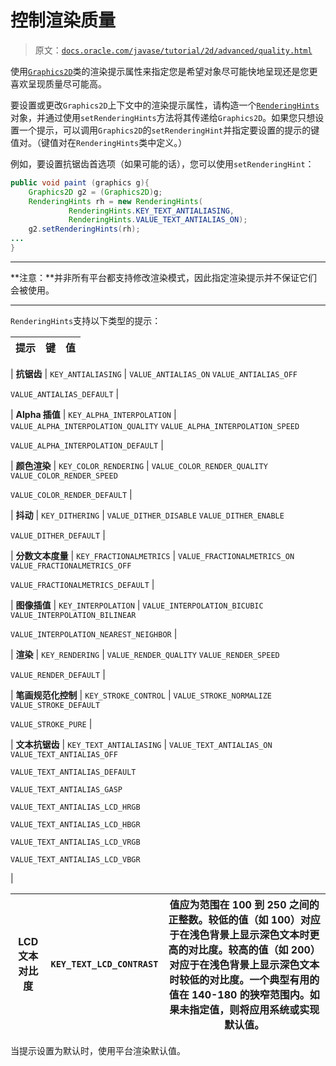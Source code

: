 # 控制渲染质量

> 原文：[`docs.oracle.com/javase/tutorial/2d/advanced/quality.html`](https://docs.oracle.com/javase/tutorial/2d/advanced/quality.html)

使用[`Graphics2D`](https://docs.oracle.com/javase/8/docs/api/java/awt/Graphics2D.html)类的渲染提示属性来指定您是希望对象尽可能快地呈现还是您更喜欢呈现质量尽可能高。

要设置或更改`Graphics2D`上下文中的渲染提示属性，请构造一个[`RenderingHints`](https://docs.oracle.com/javase/8/docs/api/java/awt/RenderingHints.html)对象，并通过使用`setRenderingHints`方法将其传递给`Graphics2D`。如果您只想设置一个提示，可以调用`Graphics2D`的`setRenderingHint`并指定要设置的提示的键值对。（键值对在`RenderingHints`类中定义。）

例如，要设置抗锯齿首选项（如果可能的话），您可以使用`setRenderingHint`：

```java
public void paint (graphics g){
    Graphics2D g2 = (Graphics2D)g;
    RenderingHints rh = new RenderingHints(
             RenderingHints.KEY_TEXT_ANTIALIASING,
             RenderingHints.VALUE_TEXT_ANTIALIAS_ON);
    g2.setRenderingHints(rh);
...
}

```

* * *

**注意：**并非所有平台都支持修改渲染模式，因此指定渲染提示并不保证它们会被使用。

* * *

`RenderingHints`支持以下类型的提示：

| 提示 | 键 | 值 |
| --- | --- | --- |

| **抗锯齿** | `KEY_ANTIALIASING` | `VALUE_ANTIALIAS_ON` `VALUE_ANTIALIAS_OFF`

`VALUE_ANTIALIAS_DEFAULT` |

| **Alpha 插值** | `KEY_ALPHA_INTERPOLATION` | `VALUE_ALPHA_INTERPOLATION_QUALITY` `VALUE_ALPHA_INTERPOLATION_SPEED`

`VALUE_ALPHA_INTERPOLATION_DEFAULT` |

| **颜色渲染** | `KEY_COLOR_RENDERING` | `VALUE_COLOR_RENDER_QUALITY` `VALUE_COLOR_RENDER_SPEED`

`VALUE_COLOR_RENDER_DEFAULT` |

| **抖动** | `KEY_DITHERING` | `VALUE_DITHER_DISABLE` `VALUE_DITHER_ENABLE`

`VALUE_DITHER_DEFAULT` |

| **分数文本度量** | `KEY_FRACTIONALMETRICS` | `VALUE_FRACTIONALMETRICS_ON` `VALUE_FRACTIONALMETRICS_OFF`

`VALUE_FRACTIONALMETRICS_DEFAULT` |

| **图像插值** | `KEY_INTERPOLATION` | `VALUE_INTERPOLATION_BICUBIC` `VALUE_INTERPOLATION_BILINEAR`

`VALUE_INTERPOLATION_NEAREST_NEIGHBOR` |

| **渲染** | `KEY_RENDERING` | `VALUE_RENDER_QUALITY` `VALUE_RENDER_SPEED`

`VALUE_RENDER_DEFAULT` |

| **笔画规范化控制** | `KEY_STROKE_CONTROL` | `VALUE_STROKE_NORMALIZE` `VALUE_STROKE_DEFAULT`

`VALUE_STROKE_PURE` |

| **文本抗锯齿** | `KEY_TEXT_ANTIALIASING` | `VALUE_TEXT_ANTIALIAS_ON` `VALUE_TEXT_ANTIALIAS_OFF`

`VALUE_TEXT_ANTIALIAS_DEFAULT`

`VALUE_TEXT_ANTIALIAS_GASP`

`VALUE_TEXT_ANTIALIAS_LCD_HRGB`

`VALUE_TEXT_ANTIALIAS_LCD_HBGR`

`VALUE_TEXT_ANTIALIAS_LCD_VRGB`

`VALUE_TEXT_ANTIALIAS_LCD_VBGR`

|

| **LCD 文本对比度** | `KEY_TEXT_LCD_CONTRAST` | 值应为范围在 100 到 250 之间的正整数。较低的值（如 100）对应于在浅色背景上显示深色文本时更高的对比度。较高的值（如 200）对应于在浅色背景上显示深色文本时较低的对比度。一个典型有用的值在 140-180 的狭窄范围内。如果未指定值，则将应用系统或实现默认值。 |
| --- | --- | --- |

当提示设置为默认时，使用平台渲染默认值。
